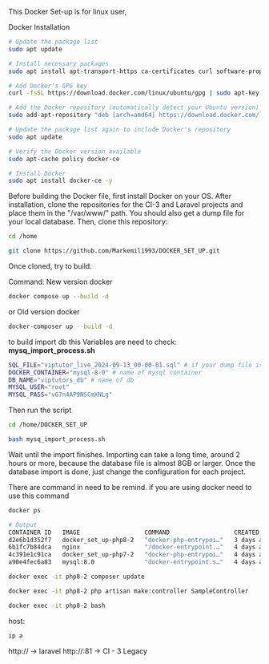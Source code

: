 This Docker Set-up is for linux user, 

Docker Installation
```bash
# Update the package list
sudo apt update

# Install necessary packages
sudo apt install apt-transport-https ca-certificates curl software-properties-common -y

# Add Docker's GPG key
curl -fsSL https://download.docker.com/linux/ubuntu/gpg | sudo apt-key add -

# Add the Docker repository (automatically detect your Ubuntu version)
sudo add-apt-repository "deb [arch=amd64] https://download.docker.com/linux/ubuntu $(lsb_release -cs) stable"

# Update the package list again to include Docker's repository
sudo apt update

# Verify the Docker version available
sudo apt-cache policy docker-ce

# Install Docker
sudo apt install docker-ce -y

```

Before building the Docker file, first install Docker on your OS. After installation, clone the repositories for the CI-3 and Laravel projects and place them in the "/var/www/" path. You should also get a dump file for your local database. Then, clone this repository:  
```bash
cd /home
```
```bash
git clone https://github.com/Markemil1993/DOCKER_SET_UP.git
```

Once cloned, try to build.

Command: 
New version docker
```bash
docker compose up --build -d    
```
or 
Old version docker
```bash
docker-composer up --build -d 
```

to build import db this Variables are need to check:
**mysq_import_process.sh**
```bash
SQL_FILE="viptutor_live_2024-09-13_00-00-01.sql" # if your dump file is not same on this value just change 
DOCKER_CONTAINER="mysql-8-0" # name of mysql container
DB_NAME="viptutors_db" # name of db
MYSQL_USER="root"
MYSQL_PASS="vG7n4AP9NSCmXNLg"
```
Then run the script
```bash
cd /home/DOCKER_SET_UP
```
```bash
bash mysq_import_process.sh
```
Wait until the import finishes. Importing can take a long time, around 2 hours or more, because the database file is almost 8GB or larger. Once the database import is done, just change the configuration for each project.

There are command in need to be remind. 
if you are using docker need to use this command
```bash 
docker ps

# Output
CONTAINER ID   IMAGE                  COMMAND                  CREATED      STATUS       PORTS                                                  NAMES
d2e6b1d352f7   docker_set_up-php8-2   "docker-php-entrypoi…"   3 days ago   Up 3 hours   9000/tcp                                               php8-2
6b1fc7b84dca   nginx                  "/docker-entrypoint.…"   4 days ago   Up 3 hours   0.0.0.0:80-81->80-81/tcp, :::80-81->80-81/tcp          nginx
4c391e1c91ca   docker_set_up-php7-2   "docker-php-entrypoi…"   4 days ago   Up 3 hours   9000/tcp                                               php7-2
a90e4fec6a83   mysql:8.0              "docker-entrypoint.s…"   4 days ago   Up 3 hours   0.0.0.0:3306->3306/tcp, :::3306->3306/tcp, 33060/tcp   mysql-8-0
```
```bash
docker exec -it php8-2 composer update
```
```bash
docker exec -it php8-2 php artisan make:controller SampleController
```

```bash
docker exec -it php8-2 bash
```

host:
```bash
ip a
```
http://<IP Adress>  -> laravel
http://<IP Adress>:81  -> CI - 3 Legacy
